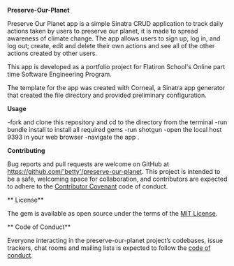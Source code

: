 
**Preserve-Our-Planet**

Preserve Our Planet app is a simple Sinatra CRUD application to track daily actions taken by users to preserve our planet, it is made to spread awareness of climate change.
The app allows users to sign up, log in, and log out; create, edit and delete their own actions and see all of the other actions created by other users.

This app is developed as a portfolio project for Flatiron School's Online part time Software Engineering Program. 

The template for the app was created with Corneal, a Sinatra app generator that created the file directory and provided preliminary configuration.

**Usage**


-fork and clone this repository and cd to the directory from the terminal
-run bundle install to install all required gems
-run shotgun
-open the local host 9393 in your web browser
-navigate the app
.

**Contributing**

Bug reports and pull requests are welcome on GitHub at https://github.com/'betty'/preserve-our-planet. This project is intended to be a safe, welcoming space for collaboration, and contributors are expected to adhere to the [Contributor Covenant](http://contributor-covenant.org) code of conduct.

** License**

The gem is available as open source under the terms of the [MIT License](https://opensource.org/licenses/MIT).

** Code of Conduct**

Everyone interacting in the preserve-our-planet project’s codebases, issue trackers, chat rooms and mailing lists is expected to follow the [code of conduct](https://github.com/'betty'/preserve-our-planet/blob/master/CODE_OF_CONDUCT.md).
